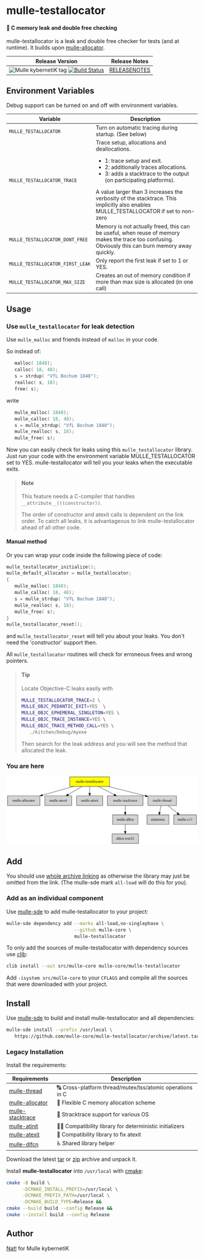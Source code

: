 # mulle-testallocator

#### 🔄 C memory leak and double free checking

mulle-testallocator is a leak and double free checker for tests
(and at runtime). It builds upon [mulle-allocator](//github.com/mulle-c/mulle-allocator).




| Release Version                                       | Release Notes
|-------------------------------------------------------|--------------
| ![Mulle kybernetiK tag](https://img.shields.io/github/tag/mulle-core/mulle-testallocator.svg) [![Build Status](https://github.com/mulle-core/mulle-testallocator/workflows/CI/badge.svg)](//github.com/mulle-core/mulle-testallocator/actions) | [RELEASENOTES](RELEASENOTES.md) |


## Environment Variables

Debug support can be turned on and off with environment variables.

| Variable                         | Description
|--------------------------------- | ------------------------------------
| `MULLE_TESTALLOCATOR`            | Turn on automatic tracing during startup. (See below)
| `MULLE_TESTALLOCATOR_TRACE`      | Trace setup, allocations and deallocations. <UL> <LI>1: trace setup and exit.</LI><LI>2: additionally traces allocations.</LI><LI>3: adds a stacktrace to the output (on participating platforms).</LI></UL> A value larger than 3 increases the verbosity of the stacktrace. This implicitly also enables MULLE_TESTALLOCATOR if set to non-zero
| `MULLE_TESTALLOCATOR_DONT_FREE`  | Memory is not actually freed, this can be useful, when reuse of memory makes the trace too confusing. Obviously this can burn memory away quickly.
| `MULLE_TESTALLOCATOR_FIRST_LEAK` | Only report the first leak if set to 1 or YES.
| `MULLE_TESTALLOCATOR_MAX_SIZE`   | Creates an out of memory condition if more than max size is allocated (in one call)

## Usage

###  Use `mulle_testallocator` for leak detection

Use `mulle_malloc` and friends instead of `malloc` in your code.

So instead of:

``` c
   malloc( 1848);
   calloc( 18, 48);
   s = strdup( "VfL Bochum 1848");
   realloc( s, 18);
   free( s);
```

write

``` c
   mulle_malloc( 1848);
   mulle_calloc( 18, 48);
   s = mulle_strdup( "VfL Bochum 1848");
   mulle_realloc( s, 18);
   mulle_free( s);
```

Now you can easily check for leaks using this `mulle_testallocator` library.
Just run your code with the environment variable MULLE_TESTALLOCATOR
set to YES.
mulle-testallocator will tell you your leaks when the executable exits.

> #### Note
>
> This feature needs a C-compiler that handles `__attribute__(((constructor))`.
>
> The order of constructor and atexit calls is dependent on the link order.
> To catch all leaks, it is advantageous to link mulle-testallocator ahead of
> all other code. 


#### Manual method

Or you can wrap your code inside the following piece of code:

``` c
mulle_testallocator_initialize();
mulle_default_allocator = mulle_testallocator;
{
   mulle_malloc( 1848);
   mulle_calloc( 18, 48);
   s = mulle_strdup( "VfL Bochum 1848");
   mulle_realloc( s, 18);
   mulle_free( s);
}
mulle_testallocator_reset();
```

and `mulle_testallocator_reset` will tell you about your leaks. You
don't need the 'constructor' support then.

All `mulle_testallocator` routines will check for erroneous frees and
wrong pointers.

> #### Tip
>
> Locate Objective-C leaks easily with
>
> ``` sh
> MULLE_TESTALLOCATOR_TRACE=2 \
> MULLE_OBJC_PEDANTIC_EXIT=YES  \
> MULLE_OBJC_EPHEMERAL_SINGLETON=YES \
> MULLE_OBJC_TRACE_INSTANCE=YES \
> MULLE_OBJC_TRACE_METHOD_CALL=YES \
>    ./kitchen/Debug/myexe
> ```
>
> Then search for the leak address and you will see the method that
> allocated the leak.
>




### You are here

![Overview](overview.dot.svg)





## Add

You should use [whole archive linking](//stackoverflow.com/questions/25038974/force-load-linker-flag-for-other-platforms) as otherwise the library may just 
be omitted from the link. (The mulle-sde mark `all-load` will do this for you).


### Add as an individual component

Use [mulle-sde](//github.com/mulle-sde) to add mulle-testallocator to your project:


``` sh
mulle-sde dependency add --marks all-load,no-singlephase \
                         --github mulle-core \
                         mulle-testallocator
```

To only add the sources of mulle-testallocator with dependency
sources use [clib](https://github.com/clibs/clib):


``` sh
clib install --out src/mulle-core mulle-core/mulle-testallocator
```

Add `-isystem src/mulle-core` to your `CFLAGS` and compile all the sources that were downloaded with your project.


## Install

Use [mulle-sde](//github.com/mulle-sde) to build and install mulle-testallocator and all dependencies:

``` sh
mulle-sde install --prefix /usr/local \
   https://github.com/mulle-core/mulle-testallocator/archive/latest.tar.gz
```

### Legacy Installation

Install the requirements:

| Requirements                                 | Description
|----------------------------------------------|-----------------------
| [mulle-thread](https://github.com/mulle-concurrent/mulle-thread)             | 🔠 Cross-platform thread/mutex/tss/atomic operations in C
| [mulle-allocator](https://github.com/mulle-c/mulle-allocator)             | 🔄 Flexible C memory allocation scheme
| [mulle-stacktrace](https://github.com/mulle-core/mulle-stacktrace)             | 👣 Stracktrace support for various OS
| [mulle-atinit](https://github.com/mulle-core/mulle-atinit)             | 🤱🏼 Compatibility library for deterministic initializers
| [mulle-atexit](https://github.com/mulle-core/mulle-atexit)             | 👼 Compatibility library to fix atexit
| [mulle-dlfcn](https://github.com/mulle-core/mulle-dlfcn)             | ♿️ Shared library helper

Download the latest [tar](https://github.com/mulle-core/mulle-testallocator/archive/refs/tags/latest.tar.gz) or [zip](https://github.com/mulle-core/mulle-testallocator/archive/refs/tags/latest.zip) archive and unpack it.

Install **mulle-testallocator** into `/usr/local` with [cmake](https://cmake.org):

``` sh
cmake -B build \
      -DCMAKE_INSTALL_PREFIX=/usr/local \
      -DCMAKE_PREFIX_PATH=/usr/local \
      -DCMAKE_BUILD_TYPE=Release &&
cmake --build build --config Release &&
cmake --install build --config Release
```


## Author

[Nat!](https://mulle-kybernetik.com/weblog) for Mulle kybernetiK  



